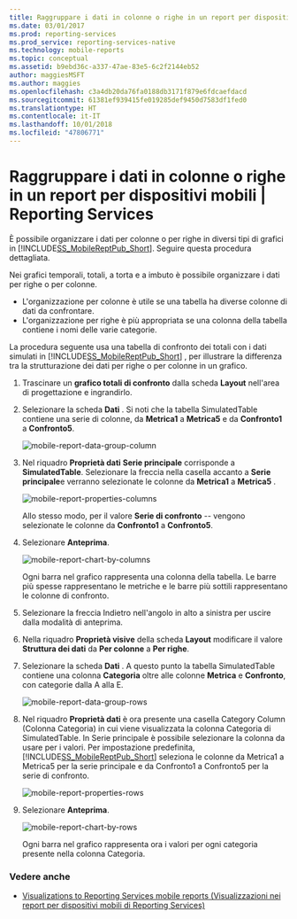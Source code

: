 ```yaml
---
title: Raggruppare i dati in colonne o righe in un report per dispositivi mobili | Reporting Services | Microsoft Docs
ms.date: 03/01/2017
ms.prod: reporting-services
ms.prod_service: reporting-services-native
ms.technology: mobile-reports
ms.topic: conceptual
ms.assetid: b9ebd36c-a337-47ae-83e5-6c2f2144eb52
author: maggiesMSFT
ms.author: maggies
ms.openlocfilehash: c3a4db20da76fa0188db3171f879e6fdcaefdacd
ms.sourcegitcommit: 61381ef939415fe019285def9450d7583df1fed0
ms.translationtype: HT
ms.contentlocale: it-IT
ms.lasthandoff: 10/01/2018
ms.locfileid: "47806771"
---
```

# <a name="group-data-by-columns-or-rows-in-a-mobile-report--reporting-services"></a>Raggruppare i dati in colonne o righe in un report per dispositivi mobili | Reporting Services
È possibile organizzare i dati per colonne o per righe in diversi tipi di grafici in [!INCLUDE[SS_MobileReptPub_Short](../../includes/ss-mobilereptpub-short.md)]. Seguire questa procedura dettagliata.

Nei grafici temporali, totali, a torta e a imbuto è possibile organizzare i dati per righe o per colonne. 
* L'organizzazione per colonne è utile se una tabella ha diverse colonne di dati da confrontare. 
* L'organizzazione per righe è più appropriata se una colonna della tabella contiene i nomi delle varie categorie. 

La procedura seguente usa una tabella di confronto dei totali con i dati simulati in [!INCLUDE[SS_MobileReptPub_Short](../../includes/ss-mobilereptpub-short.md)] , per illustrare la differenza tra la strutturazione dei dati per righe o per colonne in un grafico.  

1. Trascinare un **grafico totali di confronto** dalla scheda **Layout** nell'area di progettazione e ingrandirlo.

2. Selezionare la scheda **Dati** . Si noti che la tabella SimulatedTable contiene una serie di colonne, da **Metrica1** a **Metrica5** e da **Confronto1** a **Confronto5**. 

   ![mobile-report-data-group-column](../../reporting-services/mobile-reports/media/mobile-report-data-group-column.png)

3. Nel riquadro **Proprietà dati** **Serie principale** corrisponde a **SimulatedTable**. Selezionare la freccia nella casella accanto a **Serie principale**e verranno selezionate le colonne da **Metrica1** a **Metrica5** .

   ![mobile-report-properties-columns](../../reporting-services/mobile-reports/media/mobile-report-properties-columns.png)

   Allo stesso modo, per il valore **Serie di confronto** --  vengono selezionate le colonne da **Confronto1** a **Confronto5**.
   
4. Selezionare **Anteprima**.

   ![mobile-report-chart-by-columns](../../reporting-services/mobile-reports/media/mobile-report-chart-by-columns.png)

   Ogni barra nel grafico rappresenta una colonna della tabella. Le barre più spesse rappresentano le metriche e le barre più sottili rappresentano le colonne di confronto.

5. Selezionare la freccia Indietro nell'angolo in alto a sinistra per uscire dalla modalità di anteprima.

6. Nella riquadro **Proprietà visive** della scheda **Layout** modificare il valore **Struttura dei dati** da **Per colonne** a **Per righe**.  

7. Selezionare la scheda **Dati** . A questo punto la tabella SimulatedTable contiene una colonna **Categoria** oltre alle colonne **Metrica** e **Confronto**, con categorie dalla A alla E. 

   ![mobile-report-data-group-rows](../../reporting-services/mobile-reports/media/mobile-report-data-group-rows.png)

8.  Nel riquadro **Proprietà dati** è ora presente una casella Category Column (Colonna Categoria) in cui viene visualizzata la colonna Categoria di SimulatedTable. In Serie principale è possibile selezionare la colonna da usare per i valori. Per impostazione predefinita, [!INCLUDE[SS_MobileReptPub_Short](../../includes/ss-mobilereptpub-short.md)] seleziona le colonne da Metrica1 a Metrica5 per la serie principale e da Confronto1 a Confronto5 per la serie di confronto. 

    ![mobile-report-properties-rows](../../reporting-services/mobile-reports/media/mobile-report-properties-rows.png)

9. Selezionare **Anteprima**.

   ![mobile-report-chart-by-rows](../../reporting-services/mobile-reports/media/mobile-report-chart-by-rows.png)

   Ogni barra nel grafico rappresenta ora i valori per ogni categoria presente nella colonna Categoria.

### <a name="see-also"></a>Vedere anche
* [Visualizations to Reporting Services mobile reports (Visualizzazioni nei report per dispositivi mobili di Reporting Services)](../../reporting-services/mobile-reports/add-visualizations-to-reporting-services-mobile-reports.md)
